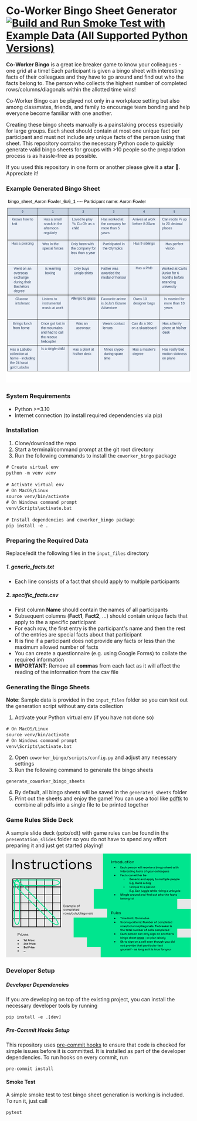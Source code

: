 # Co-Worker Bingo Sheet Generator [![Build and Run Smoke Test with Example Data (All Supported Python Versions)](https://github.com/tengfoonglam/coworker_bingo/actions/workflows/master_workflow.yml/badge.svg)](https://github.com/tengfoonglam/coworker_bingo/actions/workflows/master_workflow.yml)

**Co-Worker Bingo** is a great ice breaker game to know your colleagues - one grid at a time! Each participant is given a bingo sheet with interesting facts of their colleagues and they have to go around and find out who the facts belong to. The person who collects the highest number of completed rows/columns/diagonals within the allotted time wins!

Co-Worker Bingo can be played not only in a workplace setting but also among classmates, friends, and family to encourage team bonding and help everyone become familiar with one another.

Creating these bingo sheets manually is a painstaking process especially for large groups. Each sheet should contain at most one unique fact per participant and must not include any unique facts of the person using that sheet. This repository contains the necessary Python code to quickly generate valid bingo sheets for groups with >10 people so the preparation process is as hassle-free as possible.

If you used this repository in one form or another please give it a **star** :star2:. Appreciate it!

### Example Generated Bingo Sheet

<img src="./media/sample_bingo_sheet.png" alt="example_bingo_sheet" width="600"/>

### System Requirements
- Python >=3.10
- Internet connection (to install required dependencies via pip)

### Installation

1. Clone/download the repo
2. Start a terminal/command prompt at the git root directory
3. Run the following commands to install the `coworker_bingo` package

```
# Create virtual env
python -m venv venv

# Activate virtual env
# On MacOS/Linux
source venv/bin/activate
# On Windows command prompt
venv\Scripts\activate.bat

# Install dependencies and coworker_bingo package
pip install -e .
```

### Preparing the Required Data

Replace/edit the following files in the `input_files` directory

##### 1. **generic_facts.txt**
- Each line consists of a fact that should apply to multiple participants

##### 2. **specific_facts.csv**
- First column **Name** should contain the names of all participants
- Subsequent columns (**Fact1**, **Fact2**, ...) should contain unique facts that apply to the a specific participant
- For each row, the first entry is the participant's name and then the rest of the entries are special facts about that participant
- It is fine if a participant does not provide any facts or less than the maximum allowed number of facts
- You can create a questionnaire (e.g. using Google Forms) to collate the required information
- **IMPORTANT**: Remove all **commas** from each fact as it will affect the reading of the information from the csv file


### Generating the Bingo Sheets

**Note**: Sample data is provided in the `input_files` folder so you can test out the generation script without any data collection

1. Activate your Python virtual env (if you have not done so)
```
# On MacOS/Linux
source venv/bin/activate
# On Windows command prompt
venv\Scripts\activate.bat
```
2. Open `coworker_bingo/scripts/config.py` and adjust any necessary settings
3. Run the following command to generate the bingo sheets
```
generate_coworker_bingo_sheets
```
4. By default, all bingo sheets will be saved in the `generated_sheets` folder
5. Print out the sheets and enjoy the game! You can use a tool like [pdftk](https://www.pdflabs.com/tools/pdftk-the-pdf-toolkit/) to combine all pdfs into a single file to be printed together

### Game Rules Slide Deck

A sample slide deck (pptx/odt) with game rules can be found in the `presentation_slides` folder so you do not have to spend any effort preparing it and just get started playing!

<img src="./media/example_instructions.png" alt="example_bingo_sheet" width="600"/>

### Developer Setup

##### Developer Dependencies

If you are developing on top of the existing project, you can install the necessary developer tools by running

```
pip install -e .[dev]
```

##### Pre-Commit Hooks Setup

This repository uses [pre-commit hooks](https://pre-commit.com/) to ensure that code is checked for simple issues before it is committed. It is installed as part of the developer dependencies. To run hooks on every commit, run

```
pre-commit install
```

#### Smoke Test

A simple smoke test to test bingo sheet generation is working is included. To run it, just call

```
pytest
```
